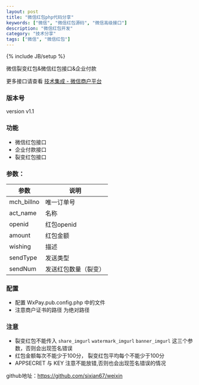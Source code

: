 ```yaml
---
layout: post
title: "微信红包php代码分享"
keywords: ["微信", "微信红包源码", "微信高级接口"]
description: "微信红包开发"
category: "技术分享"
tags: ["微信", "微信红包"]
---
```

{% include JB/setup %}

微信裂变红包&微信红包接口&企业付款

更多接口请查看 [技术集成 - 微信商户平台](https://pay.weixin.qq.com/wiki/doc/api/index.html)

### 版本号
version  v1.1

### 功能
* 微信红包接口
* 企业付款接口
* 裂变红包接口

### 参数：
|参数|说明
|-----|-----------
| mch_billno | 唯一订单号
| act_name   | 名称
| openid     | 红包openid
| amount     | 红包金额
| wishing    | 描述
| sendType   |发送类型
| sendNum    | 发送红包数量（裂变）

### 配置
* 配置 WxPay.pub.config.php 中的文件
* 注意商户证书的路径 为绝对路径

### 注意
* 裂变红包不能传入 `share_imgurl` `watermark_imgurl` `banner_imgurl` 这三个参数，否则会出现签名错误
* 红包金额每次不能少于100分， 裂变红包平均每个不能少于100分
* APPSECRET 与 KEY 注意不能放错,否则也会出现签名错误的情况

github地址：https://github.com/sixian67/weixin